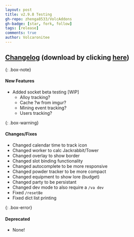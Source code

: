 ```yaml
---
layout: post
title: v2.9.8 Testing
gh-repo: zhenga8533/VolcAddons
gh-badge: [star, fork, follow]
tags: [release]
comments: true
author: Volcaronitee
---
```


## [Changelog](https://github.com/zhenga8533/VolcAddons/releases/tag/v2.9.8) (download by clicking [here](https://github.com/zhenga8533/VolcAddons/releases/download/v2.9.8/VolcAddons.zip))

{: .box-note}

#### New Features

- Added socket beta testing [WIP]
  - Alloy tracking?
  - Cache ?w from imgur?
  - Mining event tracking?
  - Users tracking?

{: .box-warning}

#### Changes/Fixes

- Changed calendar time to track icon
- Changed worker to calc Jackrabbit/Tower
- Changed overlay to show border
- Changed slot binding functionality
- Changed autocomplete to be more responsive
- Changed powder tracker to be more compact
- Changed equipment to show lore (budget)
- Changed party to be persistant
- Changed dev mode to also require a `/va dev`
- Fixed `/resetBe`
- Fixed dict list printing

{: .box-error}

#### Deprecated

- None!

